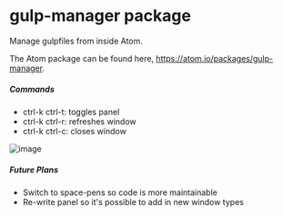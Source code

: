 # gulp-manager package

Manage gulpfiles from inside Atom.


The Atom package can be found here, https://atom.io/packages/gulp-manager.

##### Commands
* ctrl-k ctrl-t: toggles panel
* ctrl-k ctrl-r: refreshes window
* ctrl-k ctrl-c: closes window


![image](https://cloud.githubusercontent.com/assets/9221137/8978100/c7a2f7aa-3653-11e5-8d03-b0bd3b0b5824.png)

##### Future Plans
* Switch to space-pens so code is more maintainable
* Re-write panel so it's possible to add in new window types
